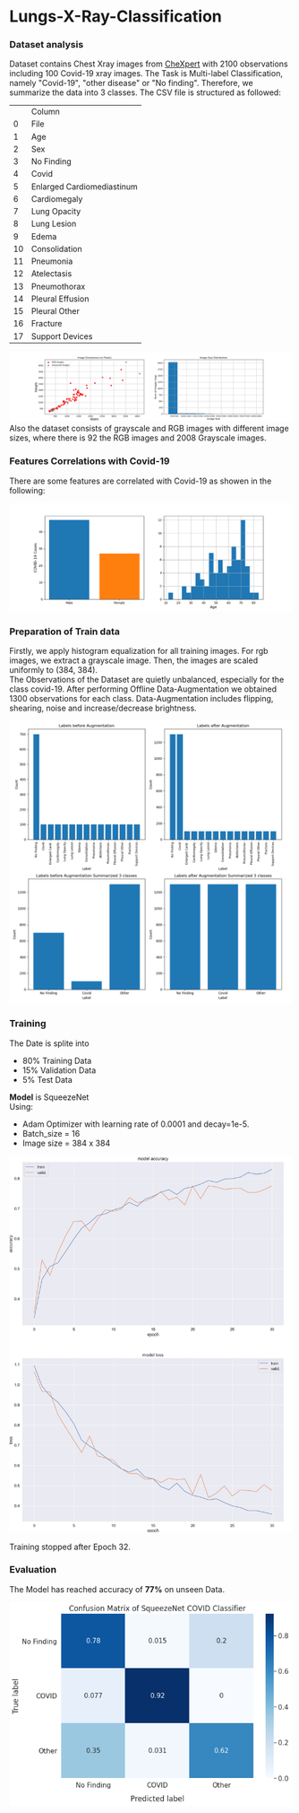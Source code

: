 # Lungs-X-Ray-Classification
<h3>Dataset analysis</h3>
Dataset contains Chest Xray images from <a href=https://stanfordmlgroup.github.io/competitions/chexpert/>CheXpert</a>
with 2100 observations including 100 Covid-19 xray images.
The Task is Multi-label Classification, namely "Covid-19", "other disease" or "No finding".
Therefore, we summarize the data into 3 classes. The CSV file is structured as followed:
<table>
<th><td> Column </td> </th>
<tr><td>0 </td><td>File                       </td></tr>
<tr><td>1 </td><td>Age                        </td></tr>
<tr><td>2 </td><td>Sex                        </td></tr>
<tr><td>3 </td><td>No Finding                 </td></tr>
<tr><td>4 </td><td>Covid                      </td></tr>
<tr><td>5 </td><td>Enlarged Cardiomediastinum </td></tr>
<tr><td>6 </td><td>Cardiomegaly               </td></tr>
<tr><td>7 </td><td>Lung Opacity               </td></tr>
<tr><td>8 </td><td>Lung Lesion                </td></tr>
<tr><td>9 </td><td>Edema                      </td></tr>
<tr><td>10</td><td>Consolidation              </td></tr>
<tr><td>11</td><td>Pneumonia                  </td></tr>
<tr><td>12</td><td>Atelectasis                </td></tr>
<tr><td>13</td><td>Pneumothorax               </td></tr>
<tr><td>14</td><td>Pleural Effusion           </td></tr>
<tr><td>15</td><td>Pleural Other              </td></tr>
<tr><td>16</td><td>Fracture                   </td></tr>
<tr><td>17</td><td>Support Devices            </td></tr>
</table>

![COVID and csv Features](image_sizes.png)
Also the dataset consists of grayscale and RGB images with different image sizes, where there is 92 the RGB images 
and 2008 Grayscale images.

<h3>Features Correlations with Covid-19</h3>
There are some features are correlated with Covid-19 as showen in the following:

![RGB images and size distribution](features_analysis.png)

<h3>Preparation of Train data</h3>
Firstly, we apply histogram equalization for all training images. For rgb images, we extract a grayscale image. Then, the images are scaled uniformly to (384, 384).<br>
The Observations of the Dataset are quietly unbalanced, especially for the class covid-19.
After performing Offline Data-Augmentation we obtained 1300 observations for each class. 
Data-Augmentation includes flipping, shearing, noise and increase/decrease brightness.

![Balancing Data](balancing.png)

<h3>Training</h3>
The Date is splite into 
<ul>
<li>
80% Training Data
</li>
<li>
15% Validation Data
</li>
<li>
5% Test Data
</li>
</ul>
<strong>Model</strong> is SqueezeNet <br>
Using:<br>
<ul>
<li>
Adam Optimizer with learning rate of 0.0001 and decay=1e-5.
</li>
<li>
Batch_size = 16
</li>
<li>
Image size = 384 x 384
</li>
</ul>

![learning_curve](learning_curve.png)

Training stopped after Epoch 32.

<h3>Evaluation</h3>
The Model has reached accuracy of <strong>77%</strong> on unseen Data.

![evaluation](conf_matrix.png)
